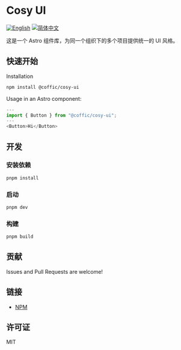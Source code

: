 # Cosy UI

[![English](https://img.shields.io/badge/English-Click-yellow)](README.md)
[![简体中文](https://img.shields.io/badge/中文文档-点击查看-orange)](README-zh.md)

这是一个 Astro 组件库，为同一个组织下的多个项目提供统一的 UI 风格。

## 快速开始

Installation

```bash
npm install @coffic/cosy-ui
```

Usage in an Astro component:

```js
---
import { Button } from "@coffic/cosy-ui";
---
<Button>Hi</Button>
```

## 开发

### 安装依赖

```bash
pnpm install
```

### 启动

```bash
pnpm dev
```

### 构建

```bash
pnpm build
```

## 贡献

Issues and Pull Requests are welcome!

## 链接

- [NPM](https://www.npmjs.com/package/@coffic/cosy-ui)

## 许可证

MIT
